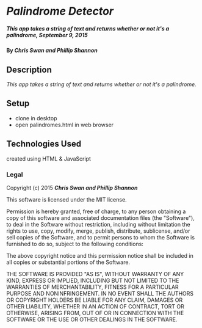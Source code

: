 # _Palindrome Detector_

##### _This app takes a string of text and returns whether or not it's a palindrome, September 9, 2015_

#### By _Chris Swan and Phillip Shannon_

## Description

_This app takes a string of text and returns whether or not it's a palindrome._

## Setup

- clone in desktop
- open palindromes.html in web browser

## Technologies Used

created using HTML & JavaScript

### Legal

Copyright (c) 2015 **_Chris Swan and Phillip Shannon_**

This software is licensed under the MIT license.

Permission is hereby granted, free of charge, to any person obtaining a copy
of this software and associated documentation files (the "Software"), to deal
in the Software without restriction, including without limitation the rights
to use, copy, modify, merge, publish, distribute, sublicense, and/or sell
copies of the Software, and to permit persons to whom the Software is
furnished to do so, subject to the following conditions:

The above copyright notice and this permission notice shall be included in
all copies or substantial portions of the Software.

THE SOFTWARE IS PROVIDED "AS IS", WITHOUT WARRANTY OF ANY KIND, EXPRESS OR
IMPLIED, INCLUDING BUT NOT LIMITED TO THE WARRANTIES OF MERCHANTABILITY,
FITNESS FOR A PARTICULAR PURPOSE AND NONINFRINGEMENT. IN NO EVENT SHALL THE
AUTHORS OR COPYRIGHT HOLDERS BE LIABLE FOR ANY CLAIM, DAMAGES OR OTHER
LIABILITY, WHETHER IN AN ACTION OF CONTRACT, TORT OR OTHERWISE, ARISING FROM,
OUT OF OR IN CONNECTION WITH THE SOFTWARE OR THE USE OR OTHER DEALINGS IN
THE SOFTWARE.
